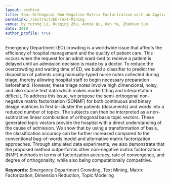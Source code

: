 ```yaml
---
layout: archive
title: Semi-Orthogonal Non-Negative Matrix Factorization with an Application in Text Mining
permalink: /abstract/ED-Text-Mining
venue: by Yutong Li, Ruoqing Zhu, Annie Qu, Han Ye, Zhankun Sun
date: 2019
author_profile: true
---
```


Emergency Department (ED) crowding is a worldwide issue that affects the efficiency of hospital management and the quality of patient care. This occurs when the request for an admit ward-bed to receive a patient is delayed until an admission decision is made by a doctor. To reduce the overcrowding and waiting time of ED, we build a classifier to predict the disposition of patients using manually-typed nurse notes collected during triage, thereby allowing hospital staff to begin necessary preparation beforehand. However, these triage notes involve high dimensional, noisy, and also sparse text data which makes model fitting and interpretation difficult. To address this issue, we propose the semi-orthogonal non-negative matrix factorization (SONMF) for both continuous and binary design matrices to first bi-cluster the patients (documents) and words into a reduced number of topics. The subjects can then be interpreted as a non-subtractive linear combination of orthogonal basis topic vectors. These generated topic vectors provide the hospital with a direct understanding of the cause of admission. We show that by using a transformation of basis, the classification accuracy can be further increased compared to the conventional bag-of-words model and alternative matrix factorization approaches. Through simulated data experiments, we also demonstrate that the proposed method outperforms other non-negative matrix factorization (NMF) methods in terms of factorization accuracy, rate of convergence, and degree of orthogonality, while also being computationally competitive.

**Keywords:** Emergency Department Crowding, Text Mining, Matrix Factorization, Dimension Reduction, Topic Modeling
